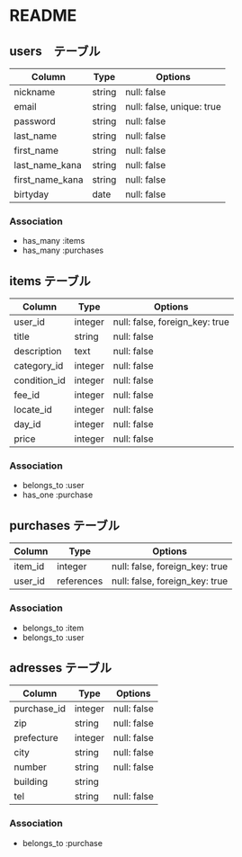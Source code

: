 # README

## users　テーブル

| Column          | Type   | Options     | 
| --------------- | ------ | ----------- | 
| nickname        | string | null: false | 
| email           | string | null: false, unique: true | 
| password        | string | null: false | 
| last_name       | string | null: false | 
| first_name      | string | null: false | 
| last_name_kana  | string | null: false | 
| first_name_kana | string | null: false | 
| birtyday        | date   | null: false | 

### Association
- has_many :items
- has_many :purchases

## items テーブル
| Column          | Type    | Options     | 
| --------------- | ------- | ----------- | 
| user_id         | integer | null: false, foreign_key: true | 
| title           | string  | null: false | 
| description     | text    | null: false | 
| category_id     | integer | null: false | 
| condition_id    | integer | null: false | 
| fee_id          | integer | null: false | 
| locate_id       | integer | null: false | 
| day_id          | integer | null: false | 
| price           | integer | null: false | 

### Association
- belongs_to :user
- has_one :purchase

## purchases テーブル
| Column     | Type       | Options                        | 
| ---------- | ---------- | ------------------------------ | 
| item_id    | integer    | null: false, foreign_key: true | 
| user_id    | references | null: false, foreign_key: true | 

### Association
- belongs_to :item
- belongs_to :user

## adresses  テーブル
| Column      | Type    | Options                        | 
| ----------- | ------- | ------------------------------ | 
| purchase_id | integer | null: false                    | 
| zip         | string  | null: false                    | 
| prefecture  | integer | null: false                    | 
| city        | string  | null: false                    | 
| number      | string  | null: false                    | 
| building    | string  |                                | 
| tel         | string  | null: false                    | 

### Association
- belongs_to :purchase